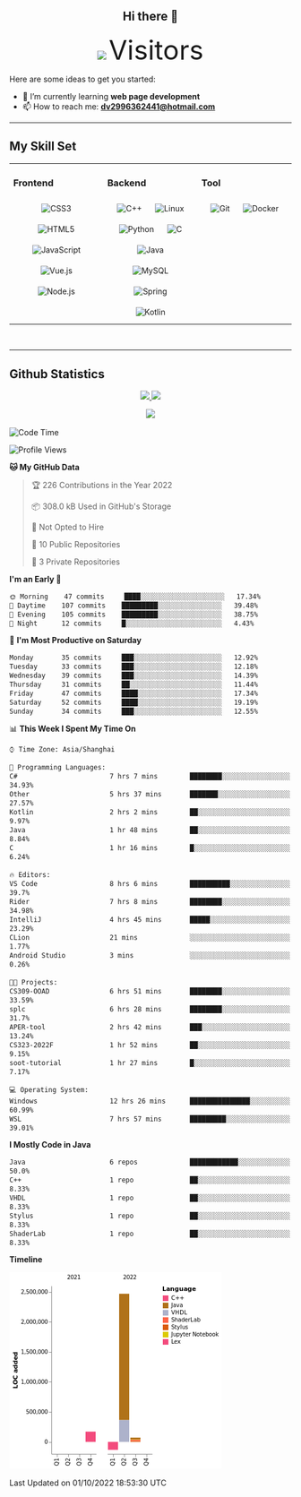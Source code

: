 <div align="center">
	<h2>Hi there 👋</h2>
	<img width=40% src="https://profile-counter.glitch.me/ZephyrusZhang/count.svg"/>
    <font size=9>Visitors</font>
</div>

Here are some ideas to get you started:

- 🌱 I’m currently learning **web page development**
- 📫 How to reach me: **dv2996362441@hotmail.com**

---

## My Skill Set  
<table><tr><td valign="top" width="33%">



### Frontend  
<div align="center">  
<img style="margin: 10px" src="https://profilinator.rishav.dev/skills-assets/css3-original-wordmark.svg" alt="CSS3" height="50" />  
<img style="margin: 10px" src="https://profilinator.rishav.dev/skills-assets/html5-original-wordmark.svg" alt="HTML5" height="50" />  
<img style="margin: 10px" src="https://profilinator.rishav.dev/skills-assets/javascript-original.svg" alt="JavaScript" height="50" />  
<img style="margin: 10px" src="https://profilinator.rishav.dev/skills-assets/vuejs-original-wordmark.svg" alt="Vue.js" height="50" />  
<img style="margin: 10px" src="https://profilinator.rishav.dev/skills-assets/nodejs-original-wordmark.svg" alt="Node.js" height="50" />  
</div>

</td><td valign="top" width="33%">



### Backend  
<div align="center">  
<img style="margin: 10px" src="https://profilinator.rishav.dev/skills-assets/cplusplus-original.svg" alt="C++" height="50" />  
<img style="margin: 10px" src="https://profilinator.rishav.dev/skills-assets/linux-original.svg" alt="Linux" height="50" />  
<img style="margin: 10px" src="https://profilinator.rishav.dev/skills-assets/python-original.svg" alt="Python" height="50" />  
<img style="margin: 10px" src="https://profilinator.rishav.dev/skills-assets/c-original.svg" alt="C" height="50" />  
<img style="margin: 10px" src="https://profilinator.rishav.dev/skills-assets/java-original-wordmark.svg" alt="Java" height="50" />  
<img style="margin: 10px" src="https://profilinator.rishav.dev/skills-assets/mysql-original-wordmark.svg" alt="MySQL" height="50" />  
<img style="margin: 10px" src="https://profilinator.rishav.dev/skills-assets/springio-icon.svg" alt="Spring" height="50" />  
<img style="margin: 10px" src="https://profilinator.rishav.dev/skills-assets/kotlinlang-icon.svg" alt="Kotlin" height="50" />  
</div>

</td><td valign="top" width="33%">



### Tool

<div align="center">  
<img style="margin: 10px" src="https://profilinator.rishav.dev/skills-assets/git-scm-icon.svg" alt="Git" height="50" />  
<img style="margin: 10px" src="https://profilinator.rishav.dev/skills-assets/docker-original-wordmark.svg" alt="Docker" height="50" />  
</div>

</td></tr></table>  

<br/>

---

## Github Statistics

<p align="center">
  <a href="https://github.com/ZephyrusZhang">
  <img width="52.5%" src="https://github-readme-stats.vercel.app/api?username=ZephyrusZhang&show_icons=true&bg_color=0,ea6161,ffc64d,fffc4d,52fa5a&theme=graywhite&hide_border=true" />
    <img width="44.5%" src="https://github-readme-stats.vercel.app/api/top-langs?username=ZephyrusZhang&show_icons=true&locale=en&layout=compact&bg_color=0,52fa5a,4dfcff,c64dff&theme=graywhite" />
  </a>
</p>
<p align="center">
  <a href="https://github.com/ZephyrusZhang">
  <img src="https://activity-graph.herokuapp.com/graph?username=ZephyrusZhang&theme=redical"/>
  </a>
</p>


<!--START_SECTION:waka-->
![Code Time](http://img.shields.io/badge/Code%20Time-54%20hrs%204%20mins-blue)

![Profile Views](http://img.shields.io/badge/Profile%20Views-19-blue)

**🐱 My GitHub Data** 

> 🏆 226 Contributions in the Year 2022
 > 
> 📦 308.0 kB Used in GitHub's Storage 
 > 
> 🚫 Not Opted to Hire
 > 
> 📜 10 Public Repositories 
 > 
> 🔑 3 Private Repositories  
 > 
**I'm an Early 🐤** 

```text
🌞 Morning    47 commits     ████░░░░░░░░░░░░░░░░░░░░░   17.34% 
🌆 Daytime    107 commits    █████████░░░░░░░░░░░░░░░░   39.48% 
🌃 Evening    105 commits    █████████░░░░░░░░░░░░░░░░   38.75% 
🌙 Night      12 commits     █░░░░░░░░░░░░░░░░░░░░░░░░   4.43%

```
📅 **I'm Most Productive on Saturday** 

```text
Monday       35 commits     ███░░░░░░░░░░░░░░░░░░░░░░   12.92% 
Tuesday      33 commits     ███░░░░░░░░░░░░░░░░░░░░░░   12.18% 
Wednesday    39 commits     ███░░░░░░░░░░░░░░░░░░░░░░   14.39% 
Thursday     31 commits     ██░░░░░░░░░░░░░░░░░░░░░░░   11.44% 
Friday       47 commits     ████░░░░░░░░░░░░░░░░░░░░░   17.34% 
Saturday     52 commits     ████░░░░░░░░░░░░░░░░░░░░░   19.19% 
Sunday       34 commits     ███░░░░░░░░░░░░░░░░░░░░░░   12.55%

```


📊 **This Week I Spent My Time On** 

```text
⌚︎ Time Zone: Asia/Shanghai

💬 Programming Languages: 
C#                       7 hrs 7 mins        ████████░░░░░░░░░░░░░░░░░   34.93% 
Other                    5 hrs 37 mins       ███████░░░░░░░░░░░░░░░░░░   27.57% 
Kotlin                   2 hrs 2 mins        ██░░░░░░░░░░░░░░░░░░░░░░░   9.97% 
Java                     1 hr 48 mins        ██░░░░░░░░░░░░░░░░░░░░░░░   8.84% 
C                        1 hr 16 mins        █░░░░░░░░░░░░░░░░░░░░░░░░   6.24%

🔥 Editors: 
VS Code                  8 hrs 6 mins        ██████████░░░░░░░░░░░░░░░   39.7% 
Rider                    7 hrs 8 mins        ████████░░░░░░░░░░░░░░░░░   34.98% 
IntelliJ                 4 hrs 45 mins       █████░░░░░░░░░░░░░░░░░░░░   23.29% 
CLion                    21 mins             ░░░░░░░░░░░░░░░░░░░░░░░░░   1.77% 
Android Studio           3 mins              ░░░░░░░░░░░░░░░░░░░░░░░░░   0.26%

🐱‍💻 Projects: 
CS309-OOAD               6 hrs 51 mins       ████████░░░░░░░░░░░░░░░░░   33.59% 
splc                     6 hrs 28 mins       ████████░░░░░░░░░░░░░░░░░   31.7% 
APER-tool                2 hrs 42 mins       ███░░░░░░░░░░░░░░░░░░░░░░   13.24% 
CS323-2022F              1 hr 52 mins        ██░░░░░░░░░░░░░░░░░░░░░░░   9.15% 
soot-tutorial            1 hr 27 mins        █░░░░░░░░░░░░░░░░░░░░░░░░   7.17%

💻 Operating System: 
Windows                  12 hrs 26 mins      ███████████████░░░░░░░░░░   60.99% 
WSL                      7 hrs 57 mins       █████████░░░░░░░░░░░░░░░░   39.01%

```

**I Mostly Code in Java** 

```text
Java                     6 repos             ████████████░░░░░░░░░░░░░   50.0% 
C++                      1 repo              ██░░░░░░░░░░░░░░░░░░░░░░░   8.33% 
VHDL                     1 repo              ██░░░░░░░░░░░░░░░░░░░░░░░   8.33% 
Stylus                   1 repo              ██░░░░░░░░░░░░░░░░░░░░░░░   8.33% 
ShaderLab                1 repo              ██░░░░░░░░░░░░░░░░░░░░░░░   8.33%

```


**Timeline**

![Chart not found](https://raw.githubusercontent.com/ZephyrusZhang/ZephyrusZhang/main/charts/bar_graph.png) 


 Last Updated on 01/10/2022 18:53:30 UTC
<!--END_SECTION:waka-->
